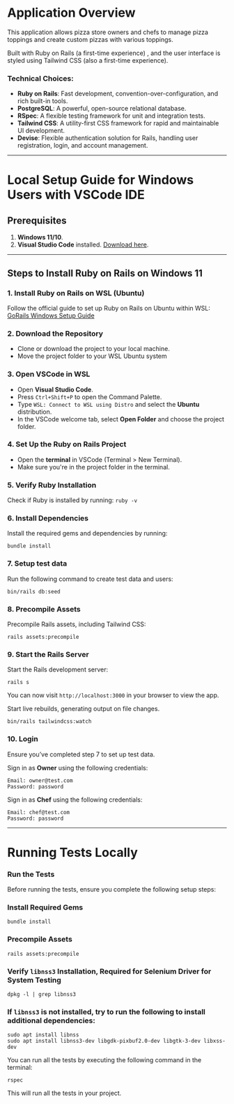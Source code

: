 

# Application Overview

This application allows pizza store owners and chefs to manage pizza toppings and create custom pizzas with various toppings.

Built with Ruby on Rails (a first-time experience) , and the user interface is styled using Tailwind CSS (also a first-time experience).
### Technical Choices:
- **Ruby on Rails**: Fast development, convention-over-configuration, and rich built-in tools.
- **PostgreSQL**: A powerful, open-source relational database.
- **RSpec**: A flexible testing framework for unit and integration tests.
- **Tailwind CSS**: A utility-first CSS framework for rapid and maintainable UI development.
- **Devise**: Flexible authentication solution for Rails, handling user registration, login, and account management.

---


# Local Setup Guide for Windows Users with VSCode IDE

## Prerequisites

1. **Windows 11/10**.
2. **Visual Studio Code** installed. [Download here](https://code.visualstudio.com/).

---

## Steps to Install Ruby on Rails on Windows 11

### 1. Install Ruby on Rails on WSL (Ubuntu)
Follow the official guide to set up Ruby on Rails on Ubuntu within WSL:
[GoRails Windows Setup Guide](https://gorails.com/setup/windows/11)

### 2. Download the Repository

- Clone or download the project to your local machine.
- Move the project folder to your WSL Ubuntu system


### 3. Open VSCode in WSL
- Open **Visual Studio Code**.
- Press `Ctrl+Shift+P` to open the Command Palette.
- Type `WSL: Connect to WSL using Distro` and select the **Ubuntu** distribution.
- In the VSCode welcome tab, select **Open Folder** and choose the project folder.

### 4. Set Up the Ruby on Rails Project
- Open the **terminal** in VSCode (Terminal > New Terminal).
- Make sure you're in the project folder in the terminal.

### 5. Verify Ruby Installation
Check if Ruby is installed by running:
    ```
    ruby -v
    ```

### 6. Install Dependencies
Install the required gems and dependencies by running:

```
bundle install
```

### 7. Setup test data
Run the following command to create test data and users:

```
bin/rails db:seed
```
### 8. Precompile Assets
Precompile Rails assets, including Tailwind CSS:

```
rails assets:precompile
```

### 9. Start the Rails Server
Start the Rails development server:

```
rails s
```

You can now visit `http://localhost:3000` in your browser to view the app.

Start live rebuilds, generating output on file changes.
```
bin/rails tailwindcss:watch
```
### 10. Login
Ensure you’ve completed step 7 to set up test data.

 Sign in as **Owner** using the following credentials:

```
Email: owner@test.com
Password: password
```

 Sign in as **Chef** using the following credentials:

```
Email: chef@test.com
Password: password
```
---

# Running Tests Locally

### Run the Tests

Before running the tests, ensure you complete the following setup steps:

### Install Required Gems
```
bundle install
```

### Precompile Assets
```
rails assets:precompile
```

### Verify `libnss3` Installation, Required for Selenium Driver for System Testing
```
dpkg -l | grep libnss3
```

### If `libnss3` is not installed, try to run the following to install additional dependencies:
```
sudo apt install libnss
sudo apt install libnss3-dev libgdk-pixbuf2.0-dev libgtk-3-dev libxss-dev
```

You can run all the tests by executing the following command in the terminal:
```
rspec
```

This will run all the tests in your project.
